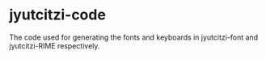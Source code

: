 # jyutcitzi-code
The code used for generating the fonts and keyboards in jyutcitzi-font and jyutcitzi-RIME respectively.
